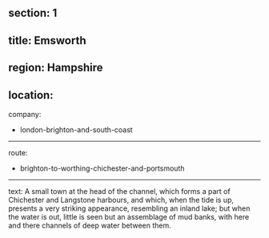 section: 1
----
title: Emsworth
----
region: Hampshire
----
location: 
----
company:
- london-brighton-and-south-coast
----
route:
- brighton-to-worthing-chichester-and-portsmouth
----
text: A small town at the head of the channel, which forms a part of Chichester and Langstone harbours, and which, when the tide is up, presents a very striking appearance, resembling an inland lake; but when the water is out, little is seen but an assemblage of mud banks, with here and there channels of deep water between them.
